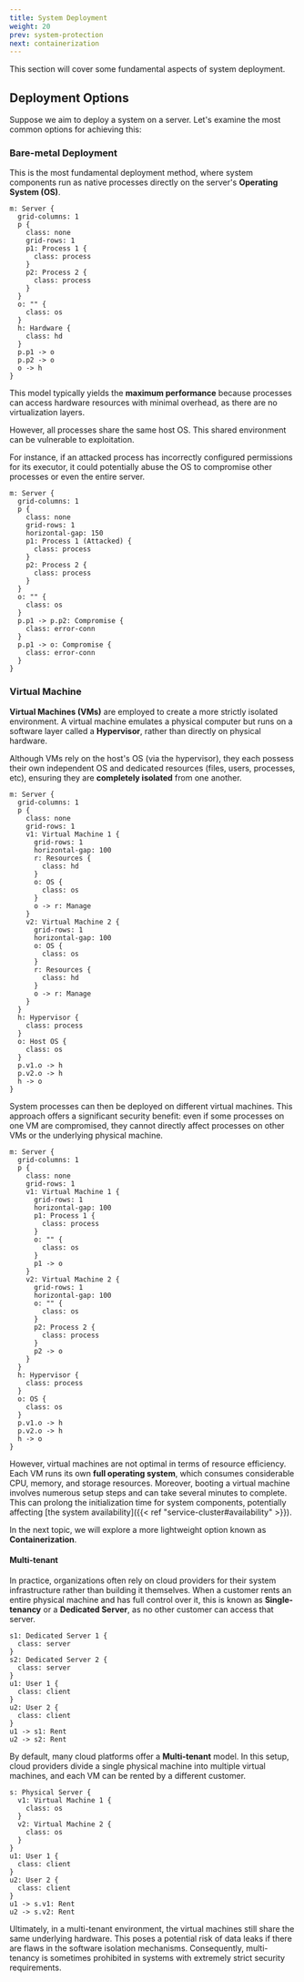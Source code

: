 ```yaml
---
title: System Deployment
weight: 20
prev: system-protection
next: containerization
---
```


This section will cover some fundamental aspects of system deployment.

## Deployment Options

Suppose we aim to deploy a system on a server.
Let's examine the most common options for achieving this:

### Bare-metal Deployment

This is the most fundamental deployment method,
where system components run as native processes directly on the server's **Operating System (OS)**.

```d2
m: Server {
  grid-columns: 1
  p {
    class: none
    grid-rows: 1
    p1: Process 1 {
      class: process
    }
    p2: Process 2 {
      class: process
    }
  }
  o: "" {
    class: os
  }
  h: Hardware {
    class: hd
  }
  p.p1 -> o
  p.p2 -> o
  o -> h
}
```

This model typically yields the **maximum performance** because
processes can access hardware resources with minimal overhead,
as there are no virtualization layers.

However, all processes share the same host OS.
This shared environment can be vulnerable to exploitation.

For instance, if an attacked process has incorrectly configured permissions for its executor,
it could potentially abuse the OS to compromise other processes or even the entire server.

```d2
m: Server {
  grid-columns: 1
  p {
    class: none
    grid-rows: 1
    horizontal-gap: 150
    p1: Process 1 (Attacked) {
      class: process
    }
    p2: Process 2 {
      class: process
    }
  }
  o: "" {
    class: os
  }
  p.p1 -> p.p2: Compromise {
    class: error-conn
  }
  p.p1 -> o: Compromise {
    class: error-conn
  }
}
```

### Virtual Machine

**Virtual Machines (VMs)** are employed to create a more strictly isolated environment.
A virtual machine emulates a physical computer but runs on a software layer called a **Hypervisor**,
rather than directly on physical hardware.

Although VMs rely on the host's OS (via the hypervisor),
they each possess their own independent OS and dedicated resources (files, users, processes, etc),
ensuring they are **completely isolated** from one another.

```d2
m: Server {
  grid-columns: 1
  p {
    class: none
    grid-rows: 1
    v1: Virtual Machine 1 {
      grid-rows: 1
      horizontal-gap: 100
      r: Resources {
        class: hd
      }
      o: OS {
        class: os
      }
      o -> r: Manage
    }
    v2: Virtual Machine 2 {
      grid-rows: 1
      horizontal-gap: 100
      o: OS {
        class: os
      }
      r: Resources {
        class: hd
      }
      o -> r: Manage
    }
  }
  h: Hypervisor {
    class: process
  }
  o: Host OS {
    class: os
  }
  p.v1.o -> h
  p.v2.o -> h
  h -> o
}
```

System processes can then be deployed on different virtual machines.
This approach offers a significant security benefit:
even if some processes on one VM are compromised,
they cannot directly affect processes on other VMs or the underlying physical machine.

```d2
m: Server {
  grid-columns: 1
  p {
    class: none
    grid-rows: 1
    v1: Virtual Machine 1 {
      grid-rows: 1
      horizontal-gap: 100
      p1: Process 1 {
        class: process
      }
      o: "" {
        class: os
      }
      p1 -> o
    }
    v2: Virtual Machine 2 {
      grid-rows: 1
      horizontal-gap: 100
      o: "" {
        class: os
      }
      p2: Process 2 {
        class: process
      }
      p2 -> o
    }
  }
  h: Hypervisor {
    class: process
  }
  o: OS {
    class: os
  }
  p.v1.o -> h
  p.v2.o -> h
  h -> o
}
```


However, virtual machines are not optimal in terms of resource efficiency.
Each VM runs its own **full operating system**, which consumes considerable CPU, memory, and storage resources.
Moreover, booting a virtual machine involves numerous setup steps and can take several minutes to complete.
This can prolong the initialization time for system components, potentially affecting [the system availability]({{< ref "service-cluster#availability" >}}).

In the next topic, we will explore a more lightweight option known as **Containerization**.

#### Multi-tenant

In practice, organizations often rely on cloud providers for their system infrastructure rather than building it themselves.
When a customer rents an entire physical machine and has full control over it,
this is known as **Single-tenancy** or a **Dedicated Server**,
as no other customer can access that server.

```d2
s1: Dedicated Server 1 {
  class: server
}
s2: Dedicated Server 2 {
  class: server
}
u1: User 1 {
  class: client
}
u2: User 2 {
  class: client
}
u1 -> s1: Rent
u2 -> s2: Rent
```

By default, many cloud platforms offer a **Multi-tenant** model.
In this setup, cloud providers divide a single physical machine into multiple virtual machines,
and each VM can be rented by a different customer.

```d2
s: Physical Server {
  v1: Virtual Machine 1 {
    class: os
  }
  v2: Virtual Machine 2 {
    class: os
  }
}
u1: User 1 {
  class: client
}
u2: User 2 {
  class: client
}
u1 -> s.v1: Rent
u2 -> s.v2: Rent
```

Ultimately, in a multi-tenant environment, the virtual machines still share the same underlying hardware.
This poses a potential risk of data leaks if there are flaws in the software isolation mechanisms.
Consequently, multi-tenancy is sometimes prohibited in systems with extremely strict security requirements.
